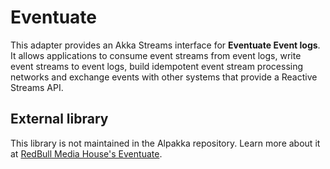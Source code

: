 # Eventuate

This adapter provides an Akka Streams interface for **Eventuate Event logs**. It allows applications to consume event streams from event logs, write event streams to event logs, build idempotent event stream processing networks and exchange events with other systems that provide a Reactive Streams API.


## External library

This library is not maintained in the Alpakka repository.
Learn more about it at [RedBull Media House's Eventuate](https://rbmhtechnology.github.io/eventuate/adapters/stream.html).
